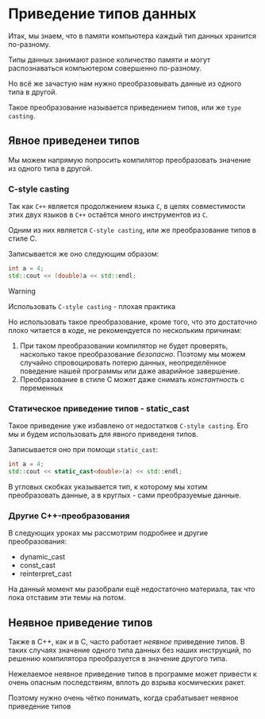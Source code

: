 # Приведение типов данных

Итак, мы знаем, что в памяти компьютера каждый тип данных хранится по-разному.

Типы данных занимают разное количество памяти и могут распознаваться компьютером совершенно по-разному.

Но всё же зачастую нам нужно преобразовывать данные из одного типа в другой.

Такое преобразование называется приведением типов, или же `type casting`.

## Явное приведенеи типов

Мы можем напрямую попросить компилятор преобразовать значение из одного типа в другой.

### C-style casting 
Так как `C++` является продолжением языка `C`, в целях совместимости этих двух языков в `C++` остаётся много инструментов из `C`.

Одним из них является `C-style casting`, или же преобразование типов в стиле C.

Записывается же оно следующим образом:
```cpp
int a = 4;
std::cout << (double)a << std::endl;
```

> [!warning] 
> Использовать `C-style casting` - плохая практика

Но использовать такое преобразование, кроме того, что это достаточно плохо читается в коде, не рекомендуется по нескольким причинам:
1. При таком преобразовании компилятор не будет проверять, насколько такое преобразование *безопасно*. Поэтому мы можем случайно спровоцировать потерю данных, неопределённое поведение нашей программы или даже аварийное завершение.
2. Преобразование в стиле С может даже снимать *константность* с переменных

### Статическое приведение типов - static_cast
Такое приведение уже избавлено от недостатков `C-style casting`. Его мы и будем использовать для явного приведеня типов.

Записывается оно при помощи `static_cast`:
```cpp
int a = 4;
std::cout << static_cast<double>(a) << std::endl;
```

В угловых скобках указывается тип, к которому мы хотим преобразовать данные, а в круглых - сами преобразуемые данные.

### Другие C++-преобразования
В следующих уроках мы рассмотрим подробнее и другие преобразования:
- dynamic_cast
- const_cast
- reinterpret_cast

На данный момент мы разобрали ещё недостаточно материала, так что пока отставим эти темы на потом.

## Неявное приведение типов

Также в C++, как и в C, часто работает *неявное* приведение типов. В таких случаях значение одного типа данных без наших инструкций, по решению компилятора преобразуется в значение другого типа.

Нежелаемое неявное приведение типов в программе может привести к очень опасным последствиям, вплоть до взрыва космических ракет.

Поэтому нужно очень чётко понимать, когда срабатывает неявное приведение типов

### 
